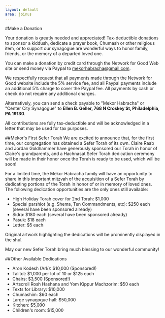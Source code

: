 ```yaml
---
layout: default
area: joinus
---
```


#Make a Donation

Your donation is greatly needed and appreciated! Tax-deductible donations to sponsor a kiddush, dedicate a prayer book, Chumash or other religious item, or to support our synagogue are wonderful ways to honor family, friends, or the memory of a departed loved one.

You can make a donation by credit card through the Network for Good Web site or send money via Paypal to mekorhabracha@gmail.com. 

We respectfully request that all payments made through the Network for Good website include the 5% service fee, and all Paypal payments include an additional 5% charge to cover the Paypal fee. All payments by cash or check do not require any additional charges.

Alternatively, you can send a check payable to "Mekor Habracha" or "Center City Synagogue" to **Ellen B. Geller, 768 N Croskey St, Philadelphia, PA 19130**.

All contributions are fully tax-deductible and will be acknowledged in a letter that may be used for tax purposes.

##Mekor's First Sefer Torah
We are excited to announce that, for the first time, our congregation has obtained a Sefer Torah of its own. Claire Raab and Jordan Goldhammer have generously sponsored our Torah in honor of Claire's grandparents, and a Hachnasat Sefer Torah dedication ceremony will be made in their honor once the Torah is ready to be used, which will be soon! 

For a limited time, the Mekor Habracha family will have an opportunity to share in this important mitzvah of the acquisition of a Sefer Torah by dedicating portions of the Torah in honor of or in memory of loved ones. The following dedication opportunities are the only ones still available:

- High Holiday Torah cover for 2nd Torah: $1,000
- Special parshiot (e.g. Shema, Ten Commandments, etc): $250 each (several have been sponsored already)
- Sidra: $180 each (several have been sponsored already)
- Pasuk: $18 each
- Letter: $5 each

Original artwork highlighting the dedications will be prominently displayed in the shul. 

May our new Sefer Torah bring much blessing to our wonderful community! 

##Other Available Dedications

- Aron Kodesh (Ark): $10,000 (Sponsored!)
- Talitot: $1,000 per lot of 10 or $125 each
- Chairs: $3,500 (Sponsored!)
- Artscroll Rosh Hashana and Yom Kippur Machzorim: $50 each
- Texts for Library: $10,000
- Chumashim: $60 each
- Large synagogue hall: $50,000
- Kitchen: $5,000
- Children's room: $15,000